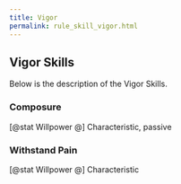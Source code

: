 ```yaml
---
title: Vigor
permalink: rule_skill_vigor.html
---
```


## Vigor Skills
Below is the description of the Vigor Skills.

### Composure
[@stat Willpower @] Characteristic, passive

### Withstand Pain
[@stat Willpower @] Characteristic